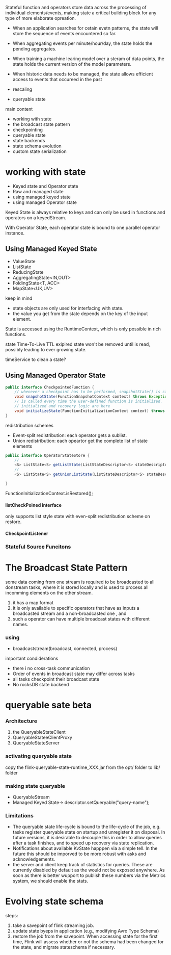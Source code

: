 Stateful function and operators store data across the processing of individual elements/events, making state a critical building block for any type of more elaborate opreation.

- When an application searches for cetain evetn patterns, the state will store the sequence of events encountered so far.
- When aggregating events per minute/hour/day, the state holds the pending aggregates.
- When training a machine learing model over a steram of data points, the state holds the current version of the model parameters.
- When historic data needs to be managed, the state allows efficient access to events that occureed in the past



- rescaling   
- queryable state

main content
- working with state
- the broadcast state pattern
- checkpointing
- queryable state
- state backends
- state schema evolution
- custom state serialization


# working with state
- Keyed state and Operator state
- Raw and managed state
- using managed keyed state
- using managed Operator state

Keyed State is always relative to keys and can only be used in functions and operators on a keyedStream.

With Operator State, each operator state is bound to one parallel operator instance.

## Using Managed Keyed State
- ValueState<T>
- ListState<T>
- ReducingState<T>
- AggregatingState<IN,OUT>
- FoldingState<T, ACC>
- MapState<UK,UV>

keep in mind
- state objects are only used for interfacing with state.
- the value you get from the state depends on the key of the input element.

State is accessed using the RuntimeContext, which is only possible in rich functions.


state Time-To-Live TTL
exipired state won't be removed until is read, possibly leading to ever growing state.

timeService to clean a state? 


## Using Managed Operator State
```java
public interface CheckpointedFunction {
    // whenever a checkpoint has to be performed, snapshotState() is called.
    void snapshotState(FunctionSnapshotContext context) throws Exception;
    // is called every time the user-defined function is initialized.
    // initialized and recovery logic are here
    void initializeState(FunctionInitializationContext context) throws Exception
}
```

redistribution schemes
- Event-split redistribution:  each operator gets a sublist.
- Union redistribution: each opeartor get the complete list of state elements

```java
public interface OperatorStateStore {
    // 
    <S> ListState<S> getListState(ListStateDescriptor<S> stateDescriptor) throws Exception;
    // 
    <S> ListState<S> getUnionListState(ListStateDescriptor<S> stateDescriptor) throws Exception;

}
```

FunctionInitializationContext.isRestored();  

#### listCheckPoined interface
only supports list style state with even-split redistribution scheme on restore.

#### CheckpointListener

### Stateful Source Funcitons


# The Broadcast State Pattern

some data coming from one stream is required to be broadcasted to all donstream tasks, where it is stored locally and is used to process all incomming elements on the other stream.

1. it has a map format
2. it is only available to specific operators that have as inputs a broadcasted stream and a non-broadcasted one , and 
3. such a operator can have multiple broadcast states with different names.


### using
- broadcaststream(broadcast, connected, process)

important condiderations
- there i no cross-task communication
- Order of events in broadcast state may differ across tasks
- all tasks checkpoint their broadcast state
- No rocksDB state backend

# queryable sate beta

### Architecture
1. the QueryableStateClient
2. QueryableStateeClientProxy
3. QueryableStateServer

### activating queryable state
copy the flink-queryable-state-runtime_XXX.jar from the opt/ folder to lib/ folder

### making state queryable
- QueryableStream
- Managed Keyed State-> descriptor.setQueryable("query-name");
### Limitations
- The queryable state life-cycle is bound to the life-cycle of the job,  e.g. tasks register queryable state on startup and unregister it on disposal. In future versions, it is desirable to decouple this in order to allow queries after a task finishes, and to speed up recovery via state replication.
- Notifications about available KvState happpen via a simple tell. In the future this should be imporved to be more robust with asks and acknowledgements.
- the server and client keep track of statistics for queries. These are currently disabled by default as the would not be exposed anywhere. As soon as there is better wupport to publish these numbers via the Metrics system, we should enable the stats.

# Evolving state schema

steps:
1. take a savepoint of flink streaming job.
2. update state byeps in application (e.g., modifying Avro Type Schema)
3. restore the job from the savepoint. When accessing state for the first time, Flink will assess whether or not the schema had been changed for the state, and migrate stateschema if necessary.




